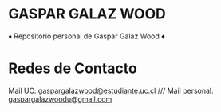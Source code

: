 # GASPAR GALAZ WOOD

♦ Repositorio personal de Gaspar Galaz Wood ♦

# Redes de Contacto
Mail UC: gaspargalazwood@estudiante.uc.cl ///
Mail personal: gaspargalazwoodu@gmail.com
